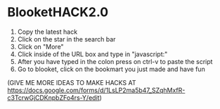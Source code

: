 # BlooketHACK2.0
1. Copy the latest hack
2. Click on the star in the search bar
3. Click on "More"
4. Click inside of the URL box and type in "javascript:"
5. After you have typed in the colon press on ctrl-v to paste the script
6. Go to blooket, click on the bookmart you just made and have fun

(GIVE ME MORE IDEAS TO MAKE HACKS AT https://docs.google.com/forms/d/1LsLP2ma5b47_SZqhMxfR-c3TcrwGjCDKnpbZFo4rs-Y/edit)

